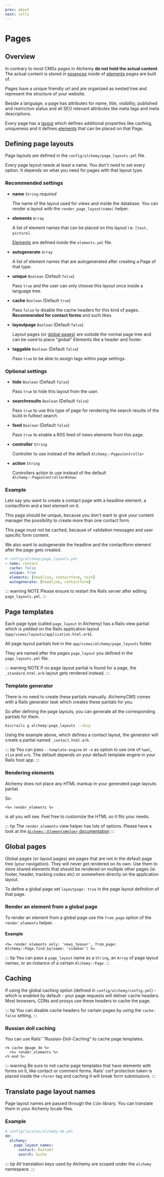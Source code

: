 ```yaml
---
prev: about
next: cells
---
```


# Pages

## Overview

In contrary to most CMSs pages in Alchemy **do not hold the actual content**. The actual content is stored in [essences](essences) inside of [elements](elements) pages are built of.

Pages have a unique friendly url and are organized as nested tree and represent the structure of your website.

Beside a language, a page has attributes for name, title, visibility, published and restriction status and all SEO relevant attributes like meta tags and meta descriptions.

Every page has a [layout](#defining-page-layouts) which defines additional properties like caching, uniqueness and it defines [elements](elements) that can be placed on that Page.

## Defining page layouts

Page layouts are defined in the `config/alchemy/page_layouts.yml` file.

Every page layout needs at least a name. You don't need to set every option. It depends on what you need for pages with that layout type.

### Recommended settings

* **name** `String` *required*

  The name of the layout used for views and inside the database. You can render a layout with the `render_page_layout(name)` helper.

* **elements** `Array`

  A list of element names that can be placed on this layout i.e. `[text, picture]`.

  [Elements](elements) are defined inside the `elements.yml` file.

* **autogenerate** `Array`

  A list of element names that are autogenerated after creating a Page of that type.

* **unique** `Boolean` (Default `false`)

  Pass `true` and the user can only choose this layout once inside a language tree.

* **cache** `Boolean` (Default `true`)

  Pass `false` to disable the cache headers for this kind of pages. **Recommended for contact forms** and such likes.

* **layoutpage** `Boolean` (Default `false`)

  Layout pages (or [global pages](#global-pages)) are outside the normal page tree and can be used to place "global" Elements like a header and footer.

* **taggable** `Boolean` (Default `false`)

  Pass `true` to be able to assign tags within page settings.

### Optional settings

* **hide** `Boolean` (Default `false`)

  Pass `true` to hide this layout from the user.

* **searchresults** `Boolean` (Default `false`)

  Pass `true` to use this type of page for rendering the search results of the build in fulltext search.

* **feed** `Boolean` (Default `false`)

  Pass `true` to enable a RSS feed of news elements from this page.

* **controller** `String`

  Controller to use instead of the default `Alchemy::PagesController`

* **action** `String`

  Controllers action to use instead of the default `Alchemy::PagesController#show`

### Example

Lets say you want to create a contact page with a headline element, a contactform and a text element on it.

This page should be unique, because you don't want to give your content manager the possibility to create more than one contact form.

This page must not be cached, because of validation messages and user specific form content.

We also want to autogenerate the headline and the contactform element after the page gets created.

~~~ yaml
# config/alchemy/page_layouts.yml
- name: contact
  cache: false
  unique: true
  elements: [headline, contactform, text]
  autogenerate: [headline, contactform]
~~~

::: warning NOTE
Please ensure to restart the Rails server after editing `page_layouts.yml`.
:::

## Page templates

Each page type (called `page_layout` in Alchemy) has a Rails view partial which is yielded on the Rails application layout (`app/views/layouts/application.html.erb`).

All page layout partials live in the `app/views/alchemy/page_layouts` folder.

They are named after the pages `page_layout` you defined in the `page_layouts.yml` file.

::: warning NOTE
If no page layout partial is found for a page, the `_standard.html.erb` layout gets rendered instead.
:::

### Template generator

There is no need to create these partials manually. AlchemyCMS comes with a Rails generator task which creates these partials for you.

So after defining the page layouts, you can generate all the corresponding partials for them.

~~~ bash
bin/rails g alchemy:page_layouts --skip
~~~

Using the example above, which defines a contact layout, the generator will create a partial named `_contact.html.erb`.

::: tip
You can pass `--template-engine` or `-e` as option to use one of `haml`, `slim` and `erb`. The default depends on your default template engine in your Rails host app.
:::

### Rendering elements

Alchemy does not place any HTML markup in your generated page layouts partial.

So:

~~~ erb
<%= render_elements %>
~~~

is all you will see. Feel free to customize the HTML so it fits your needs.

::: tip
The `render_elements` view helper has lots of options. Please have a look at the [`Alchemy::ElementsHelper` documentation](https://www.rubydoc.info/github/AlchemyCMS/alchemy_cms/Alchemy/ElementsHelper#render_elements-instance_method)
:::

## Global pages

Global pages (or layout pages) are pages that are not in the default page tree (your navigation). They will never get rendered on its own. Use them to store shared elements that should be rendered on multiple other pages (ie. footer, header, tracking codes etc) or somewhere directly on the application layout.

To define a global page set `layoutpage: true` in the page layout definition of that page.

### Render an element from a global page

To render an element from a global page use the `from_page` option of the `render_elements` helper.

#### Example

~~~ erb
<%= render_elements only: 'news_teaser', from_page: Alchemy::Page.find_by(name: 'sidebar') %>
~~~

::: tip
You can pass a `page_layout` name as a `String`, an `Array` of page layout names, or an instance of a certain `Alchemy::Page`.
:::

## Caching

If using the global caching option (defined in `config/alchemy/config.yml`) - which is enabled by default - your page requests will deliver cache headers. Most browsers, CDNs and proxys use these headers to cache the page.

::: tip
You can disable cache headers for certain pages by using the `cache: false` setting.
:::

### Russian doll caching

You can use Rails' "Russian-Doll-Caching" to cache page templates.

```erb
<% cache @page do %>
  <%= render_elements %>
<% end %>
```

::: warning
Be sure to not cache page templates that have elements with forms on it, like contact or comment forms. Rails' csrf protection token is placed inside the `<form`> tag and caching it will break form submissions.
:::

## Translate page layout names

Page layout names are passed through the `I18n` library.
You can translate them in your Alchemy locale files.

### Example

~~~ yaml
# config/locales/alchemy.de.yml
de:
  alchemy:
    page_layout_names:
      contact: Kontakt
      search: Suche
~~~

::: tip
All translation keys used by Alchemy are scoped under the `alchemy` namespace.
:::
